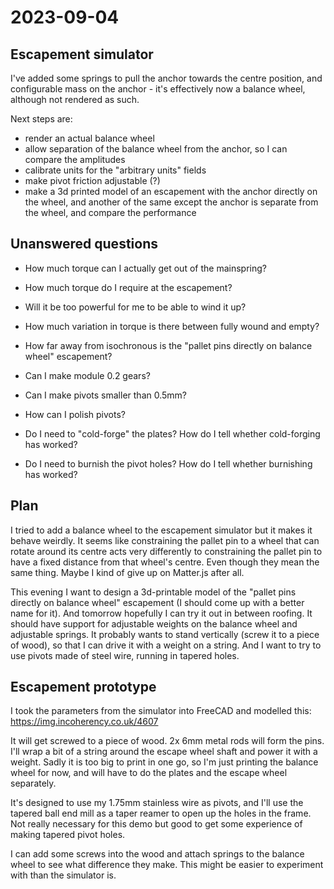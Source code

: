 # 2023-09-04

## Escapement simulator

I've added some springs to pull the anchor towards the centre position, and configurable mass on the anchor - it's effectively
now a balance wheel, although not rendered as such.

Next steps are:

* render an actual balance wheel
* allow separation of the balance wheel from the anchor, so I can compare the amplitudes
* calibrate units for the "arbitrary units" fields
* make pivot friction adjustable (?)
* make a 3d printed model of an escapement with the anchor directly on the wheel, and another of the same except the anchor is separate from the wheel, and compare the performance

## Unanswered questions

* How much torque can I actually get out of the mainspring?

* How much torque do I require at the escapement?

* Will it be too powerful for me to be able to wind it up?

* How much variation in torque is there between fully wound and empty?

* How far away from isochronous is the "pallet pins directly on balance wheel" escapement?

* Can I make module 0.2 gears?

* Can I make pivots smaller than 0.5mm?

* How can I polish pivots?

* Do I need to "cold-forge" the plates? How do I tell whether cold-forging has worked?

* Do I need to burnish the pivot holes? How do I tell whether burnishing has worked?

## Plan

I tried to add a balance wheel to the escapement simulator but it makes it behave weirdly. It seems
like constraining the pallet pin to a wheel that can rotate around its centre acts very differently to
constraining the pallet pin to have a fixed distance from that wheel's centre. Even though they mean the
same thing. Maybe I kind of give up on Matter.js after all.

This evening I want to design a 3d-printable model of the "pallet pins directly on balance wheel" escapement
(I should come up with a better name for it). And tomorrow hopefully I can try it out in between roofing.
It should have support for adjustable weights on the balance wheel and adjustable springs. It probably wants to
stand vertically (screw it to a piece of wood), so that I can drive it with a weight on a string. And I want
to try to use pivots made of steel wire, running in tapered holes.

## Escapement prototype

I took the parameters from the simulator into FreeCAD and modelled this: https://img.incoherency.co.uk/4607

It will get screwed to a piece of wood. 2x 6mm metal rods will form the pins. I'll wrap a bit of a string
around the escape wheel shaft and power it with a weight. Sadly it is too big to print in one go, so I'm
just printing the balance wheel for now, and will have to do the plates and the escape wheel separately.

It's designed to use my 1.75mm stainless wire as pivots, and I'll use the tapered ball end mill as a
taper reamer to open up the holes in the frame. Not really necessary for this demo but good to get some
experience of making tapered pivot holes.

I can add some screws into the wood and attach springs to the balance wheel to see what difference they make.
This might be easier to experiment with than the simulator is.
